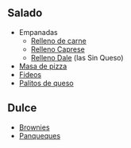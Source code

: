Salado
------

-   Empanadas
    -   [Relleno de carne](relleno-de-carne.html)
    -   [Relleno Caprese](relleno-caprese.html)
    -   [Relleno Dale](relleno-dale.html) (las Sin Queso)
-   [Masa de pizza](masa-de-pizza.html)
-   [Fideos](fideos.html)
-   [Palitos de queso](palitos-de-queso.html)

Dulce
-----

-   [Brownies](brownies.html)
-   [Panqueques](panqueques.html)

